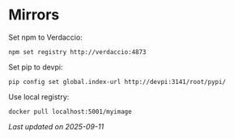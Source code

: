 <!-- /opt/blackroad/mirrors/README.md -->
# Mirrors
Set npm to Verdaccio:
```
npm set registry http://verdaccio:4873
```
Set pip to devpi:
```
pip config set global.index-url http://devpi:3141/root/pypi/
```
Use local registry:
```
docker pull localhost:5001/myimage
```

_Last updated on 2025-09-11_
